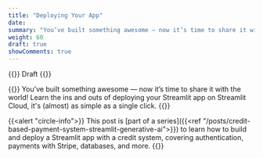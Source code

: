 ```yaml
---
title: "Deploying Your App"
date: 
summary: "You’ve built something awesome — now it’s time to share it with the world! Learn the ins and outs of deploying your Streamlit app on Streamlit Cloud, it's (almost) as simple as a single click."
weight: 60
draft: true
showComments: true
---
```


{{<badge>}}
Draft
{{</badge>}}

{{<lead>}}
You’ve built something awesome — now it’s time to share it with the world! Learn the ins and outs of deploying your Streamlit app on Streamlit Cloud, it's (almost) as simple as a single click.
{{</lead>}}

<!-- Series blurb -->
{{<alert "circle-info">}}
This post is [part of a series]({{<ref "/posts/credit-based-payment-system-streamlit-generative-ai">}}) to learn how to build and deploy a Streamlit app with a credit system, covering authentication, payments with Stripe, databases, and more.
{{</alert>}}

<!-- Series blurb -->
<!-- 
## Why Do We Need To Deploy Our App?

## Which Deployment Option Should I Choose?

streamlit cloud

## Requirements

`pip freeze > requirements.txt`

## Preparing Your App For Deployment

Setup git repo
`pip freeze > requirements.txt`

### Configuring Your Deployment Environment

Need to change:

- Google auth
  - status
  - authorized uris

- Deploy to streamlit, check domain is available, copy URL

- Go to google cloud platform
- Left sidebar, click "APIs and Service > OAuth Consent Screen"
- Click "Audience"
- Click "Publish App"
- Go to "Clients", click on your client
- Add your app's URL to the authorized thingies

- Stripe
  - api keys
  - redirect url
  - create restricted key
  - create webhook
- Supabase nothing!
- `secrets.toml`
  - auth `redirect_uri`
  - stripe `api_key` and `success_url`

update webhook signing secret
serve new .env file to supabase

### Deploying Your App

- build `requirements.txt`
- git push everything
- click deploy
- copy paste `secrets.toml`

## Testing Your Deployment

## Next Steps -->
